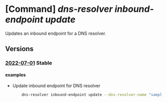# [Command] _dns-resolver inbound-endpoint update_

Updates an inbound endpoint for a DNS resolver.

## Versions

### [2022-07-01](/Resources/mgmt-plane/L3N1YnNjcmlwdGlvbnMve30vcmVzb3VyY2Vncm91cHMve30vcHJvdmlkZXJzL21pY3Jvc29mdC5uZXR3b3JrL2Ruc3Jlc29sdmVycy97fS9pbmJvdW5kZW5kcG9pbnRzL3t9/2022-07-01.xml) **Stable**

<!-- mgmt-plane /subscriptions/{}/resourcegroups/{}/providers/microsoft.network/dnsresolvers/{}/inboundendpoints/{} 2022-07-01 -->

#### examples

- Update inbound endpoint for DNS resolver
    ```bash
        dns-resolver inbound-endpoint update --dns-resolver-name "sampleDnsResolver" --name "sampleInboundEndpoint" --tags key1="value1" --resource-group "sampleResourceGroup"
    ```
